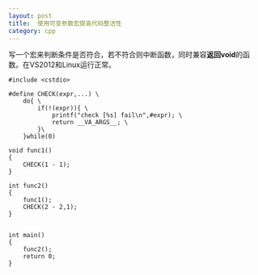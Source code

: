 ```yaml
---
layout: post
title:  使用可变参数宏提高代码整洁性
category: cpp
---
```


写一个宏来判断条件是否符合，若不符合则中断函数，同时兼容**返回void**的函数。在VS2012和Linux运行正常。

	#include <cstdio>

	#define CHECK(expr,...) \
		do{ \
			if(!(expr)){ \
				printf("check [%s] fail\n",#expr); \
				return __VA_ARGS__; \
			}\
		}while(0)

	void func1()
	{
		CHECK(1 - 1);
	}

	int func2()
	{
		func1();
		CHECK(2 - 2,1);
	}


	int main()
	{
		func2();
		return 0;
	}		